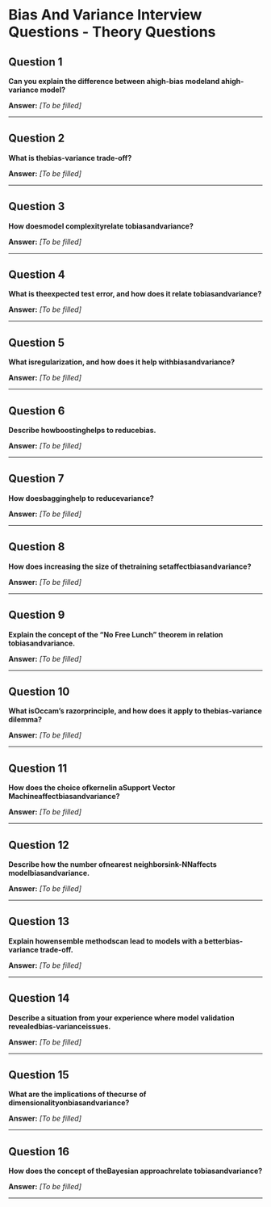 # Bias And Variance Interview Questions - Theory Questions

## Question 1

**Can you explain the difference between ahigh-bias modeland ahigh-variance model?**

**Answer:** _[To be filled]_

---

## Question 2

**What is thebias-variance trade-off?**

**Answer:** _[To be filled]_

---

## Question 3

**How doesmodel complexityrelate tobiasandvariance?**

**Answer:** _[To be filled]_

---

## Question 4

**What is theexpected test error, and how does it relate tobiasandvariance?**

**Answer:** _[To be filled]_

---

## Question 5

**What isregularization, and how does it help withbiasandvariance?**

**Answer:** _[To be filled]_

---

## Question 6

**Describe howboostinghelps to reducebias.**

**Answer:** _[To be filled]_

---

## Question 7

**How doesbagginghelp to reducevariance?**

**Answer:** _[To be filled]_

---

## Question 8

**How does increasing the size of thetraining setaffectbiasandvariance?**

**Answer:** _[To be filled]_

---

## Question 9

**Explain the concept of the “No Free Lunch” theorem in relation tobiasandvariance.**

**Answer:** _[To be filled]_

---

## Question 10

**What isOccam’s razorprinciple, and how does it apply to thebias-variance dilemma?**

**Answer:** _[To be filled]_

---

## Question 11

**How does the choice ofkernelin aSupport Vector Machineaffectbiasandvariance?**

**Answer:** _[To be filled]_

---

## Question 12

**Describe how the number ofnearest neighborsink-NNaffects modelbiasandvariance.**

**Answer:** _[To be filled]_

---

## Question 13

**Explain howensemble methodscan lead to models with a betterbias-variance trade-off.**

**Answer:** _[To be filled]_

---

## Question 14

**Describe a situation from your experience where model validation revealedbias-varianceissues.**

**Answer:** _[To be filled]_

---

## Question 15

**What are the implications of thecurse of dimensionalityonbiasandvariance?**

**Answer:** _[To be filled]_

---

## Question 16

**How does the concept of theBayesian approachrelate tobiasandvariance?**

**Answer:** _[To be filled]_

---

